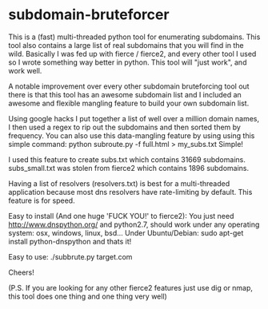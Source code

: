 subdomain-bruteforcer
=====================

This is a (fast) multi-threaded python tool for enumerating subdomains.  This tool also contains a large  list of real subdomains that you will find in the wild.  Basically I was fed up with fierce / fierce2, and every other tool I used so I wrote something way better in python.   This tool will "just work",  and work well. 

A notable improvement over every other subdomain bruteforcing tool out there is that this tool has an awesome subdomain list and I included an awesome and flexible mangling feature to build your own subdomain list.   

Using google hacks I put together a list of well over a million domain names,  I then used a regex to rip out the subdomains and then sorted them by frequency. You can also use this data-mangling feature by using using this simple command:
python subroute.py -f full.html > my_subs.txt
Simple!

I used this feature to create subs.txt which contains 31669 subdomains.  subs_small.txt was stolen from fierce2 which contains 1896 subdomains. 

Having a list of resolvers (resolvers.txt)  is best for a multi-threaded application because most dns resolvers have rate-limiting by default.  This feature is for speed.

Easy to install (And one huge 'FUCK YOU!' to fierce2):
You just need http://www.dnspython.org/ and python2.7,  should work under any operating system:  osx, windows, linux, bsd...
Under Ubuntu/Debian:
sudo apt-get install python-dnspython
and thats it!

Easy to use:
./subbrute.py target.com

Cheers!

(P.S. If you are looking for any other fierce2 features just use dig or nmap,  this tool does one thing and one thing very well)